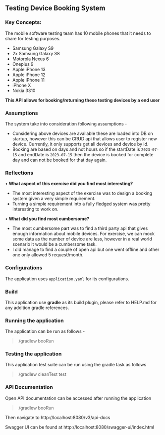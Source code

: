 ## Testing Device Booking System

### Key Concepts:
The mobile software testing team has 10 mobile phones that it needs to share for testing purposes.
- Samsung Galaxy S9
- 2x Samsung Galaxy S8
- Motorola Nexus 6
- Oneplus 9
- Apple iPhone 13
- Apple iPhone 12
- Apple iPhone 11
- iPhone X
- Nokia 3310

**This API allows for booking/returning these testing devices by a end user**

### Assumptions
The system take into consideration following assumptions -
- Considering above devices are available these are loaded into DB on startup, however this can be CRUD api that allows user to register new device. Currently, it only supports get all devices and device by id.
- Booking are based on days and not hours so if the startDate is `2023-07-15` and endDate is `2023-07-15` then the device is booked for complete day and can not be booked for that day again.

### Reflections
• **What aspect of this exercise did you find most interesting?**
- The most interesting aspect of the exercise was to design a booking system given a very simple requirement.
- Turning a simple requirement into a fully fledged system was pretty interesting to work on.

• **What did you find most cumbersome?**
- The most cumbersome part was to find a third party api that gives enough information about mobile devices. For exercise, we can mock some data as the number of device are less, however in a real world scenario it would be a cumbersome task.
- I did manage to find a couple of open api but one went offline and other one only allowed 5 request/month.

### Configurations
The application uses `application.yaml` for its configurations.

### Build
This application use **gradle** as its build plugin, please refer to HELP.md for any addition gradle references.

### Running the application

The application can be run as follows -
> ./gradlew booRun

### Testing the application

This application test suite can be run using the gradle task as follows
> ./gradlew cleanTest test

### API Documentation
Open API documentation can be accessed after running the application
> ./gradlew booRun

Then navigate to http://localhost:8080/v3/api-docs

Swagger UI can be found at http://localhost:8080/swagger-ui/index.html